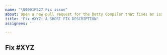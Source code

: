```yaml
---
name: "\U0001F527 Fix issue"
about: Open a new pull request for the Dotty Compiler that fixes an issue from the issue tracker
title: 'Fix #XYZ: A SHORT FIX DESCRIPTION'
assignees: ''

---
```


<!-- 
  TODO first sign the CLA 
  https://www.lightbend.com/contribute/cla/scala
-->

## Fix #XYZ

<!-- TODO description of the change --> 


<!-- Ideally should have a called "Fix #XYZ: A SHORT FIX DESCRIPTION" -->
